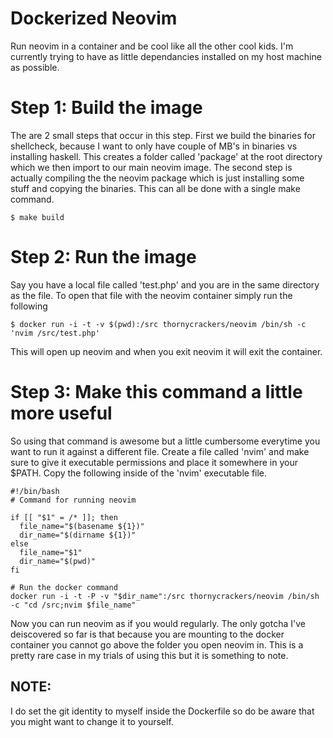 # Dockerized Neovim
Run neovim in a container and be cool like all the other cool kids.
I'm currently trying to have as little dependancies installed on my host machine as possible.

# Step 1: Build the image
The are 2 small steps that occur in this step.
First we build the binaries for shellcheck, because I want to only have couple of MB's in binaries vs installing haskell.
This creates a folder called 'package' at the root directory which we then import to our main neovim image.
The second step is actually compiling the the neovim package which is just installing some stuff and copying the binaries.
This can all be done with a single make command.
```
$ make build
```

# Step 2: Run the image
Say you have a local file called 'test.php' and you are in the same directory as the file.
To open that file with the neovim container simply run the following
```
$ docker run -i -t -v $(pwd):/src thornycrackers/neovim /bin/sh -c 'nvim /src/test.php'
```
This will open up neovim and when you exit neovim it will exit the container.

# Step 3: Make this command a little more useful
So using that command is awesome but a little cumbersome everytime you want to run it against a different file.
Create a file called 'nvim' and make sure to give it executable permissions and place it somewhere in your $PATH.
Copy the following inside of the 'nvim' executable file.

```
#!/bin/bash
# Command for running neovim

if [[ "$1" = /* ]]; then
  file_name="$(basename ${1})"
  dir_name="$(dirname ${1})"
else
  file_name="$1"
  dir_name="$(pwd)"
fi

# Run the docker command
docker run -i -t -P -v "$dir_name":/src thornycrackers/neovim /bin/sh -c "cd /src;nvim $file_name"
```

Now you can run neovim as if you would regularly.
The only gotcha I've deiscovered so far is that because you are mounting to the docker container you cannot go above the folder you open neovim in.
This is a pretty rare case in my trials of using this but it is something to note.

## NOTE:
I do set the git identity to myself inside the Dockerfile so do be aware that you might want to change it to yourself.

